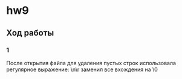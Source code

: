 # hw9
## Ход работы

### 1
После открытия файла для удаления пустых строк использовала регулярное выражение: \n\r заменил все вхождения на \0
![]()
